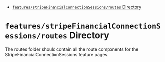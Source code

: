 <!-- START doctoc generated TOC please keep comment here to allow auto update -->
<!-- DON'T EDIT THIS SECTION, INSTEAD RE-RUN doctoc TO UPDATE -->

- [`features/stripeFinancialConnectionSessions/routes` Directory](#featuresstripefinancialconnectionsessionsroutes-directory)

<!-- END doctoc generated TOC please keep comment here to allow auto update -->

# `features/stripeFinancialConnectionSessions/routes` Directory

The routes folder should contain all the route components for the StripeFinancialConnectionSessions feature pages.
